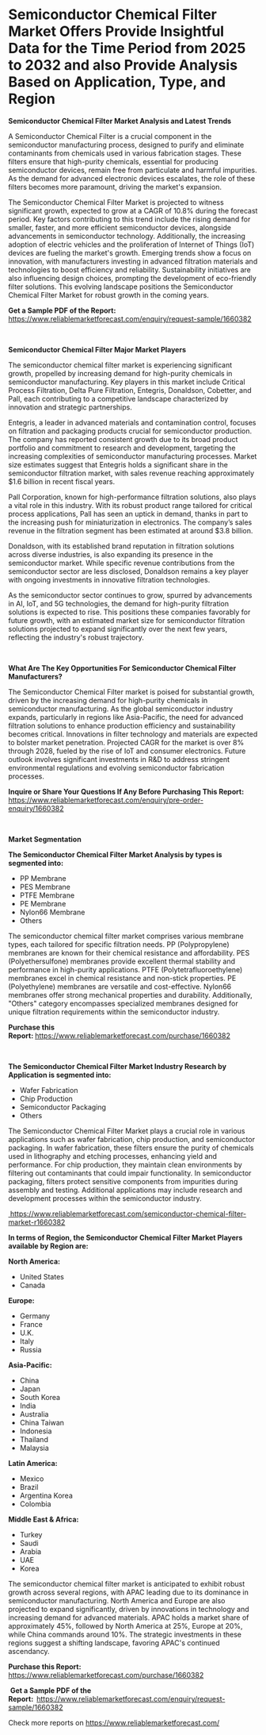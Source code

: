<p><h1>Semiconductor Chemical Filter Market Offers Provide Insightful Data for the Time Period from 2025 to 2032 and also Provide Analysis Based on Application, Type, and Region</h1></p><p><strong>Semiconductor Chemical Filter Market Analysis and Latest Trends</strong></p>
<p><p>A Semiconductor Chemical Filter is a crucial component in the semiconductor manufacturing process, designed to purify and eliminate contaminants from chemicals used in various fabrication stages. These filters ensure that high-purity chemicals, essential for producing semiconductor devices, remain free from particulate and harmful impurities. As the demand for advanced electronic devices escalates, the role of these filters becomes more paramount, driving the market's expansion.</p><p>The Semiconductor Chemical Filter Market is projected to witness significant growth, expected to grow at a CAGR of 10.8% during the forecast period. Key factors contributing to this trend include the rising demand for smaller, faster, and more efficient semiconductor devices, alongside advancements in semiconductor technology. Additionally, the increasing adoption of electric vehicles and the proliferation of Internet of Things (IoT) devices are fueling the market's growth. Emerging trends show a focus on innovation, with manufacturers investing in advanced filtration materials and technologies to boost efficiency and reliability. Sustainability initiatives are also influencing design choices, prompting the development of eco-friendly filter solutions. This evolving landscape positions the Semiconductor Chemical Filter Market for robust growth in the coming years.</p></p>
<p><strong>Get a Sample PDF of the Report:&nbsp;</strong> <a href="https://www.reliablemarketforecast.com/enquiry/request-sample/1660382?utm_campaign=1130&utm_medium=2&utm_source=Github&utm_content=ia&utm_term=17012025&utm_id=semiconductor-chemical-filter">https://www.reliablemarketforecast.com/enquiry/request-sample/1660382</a></p>
<p>&nbsp;</p>
<p><strong>Semiconductor Chemical Filter Major Market Players</strong></p>
<p><p>The semiconductor chemical filter market is experiencing significant growth, propelled by increasing demand for high-purity chemicals in semiconductor manufacturing. Key players in this market include Critical Process Filtration, Delta Pure Filtration, Entegris, Donaldson, Cobetter, and Pall, each contributing to a competitive landscape characterized by innovation and strategic partnerships.</p><p>Entegris, a leader in advanced materials and contamination control, focuses on filtration and packaging products crucial for semiconductor production. The company has reported consistent growth due to its broad product portfolio and commitment to research and development, targeting the increasing complexities of semiconductor manufacturing processes. Market size estimates suggest that Entegris holds a significant share in the semiconductor filtration market, with sales revenue reaching approximately $1.6 billion in recent fiscal years.</p><p>Pall Corporation, known for high-performance filtration solutions, also plays a vital role in this industry. With its robust product range tailored for critical process applications, Pall has seen an uptick in demand, thanks in part to the increasing push for miniaturization in electronics. The company’s sales revenue in the filtration segment has been estimated at around $3.8 billion.</p><p>Donaldson, with its established brand reputation in filtration solutions across diverse industries, is also expanding its presence in the semiconductor market. While specific revenue contributions from the semiconductor sector are less disclosed, Donaldson remains a key player with ongoing investments in innovative filtration technologies.</p><p>As the semiconductor sector continues to grow, spurred by advancements in AI, IoT, and 5G technologies, the demand for high-purity filtration solutions is expected to rise. This positions these companies favorably for future growth, with an estimated market size for semiconductor filtration solutions projected to expand significantly over the next few years, reflecting the industry's robust trajectory.</p></p>
<p>&nbsp;</p>
<p><strong>What Are The Key Opportunities For Semiconductor Chemical Filter Manufacturers?</strong></p>
<p><p>The Semiconductor Chemical Filter market is poised for substantial growth, driven by the increasing demand for high-purity chemicals in semiconductor manufacturing. As the global semiconductor industry expands, particularly in regions like Asia-Pacific, the need for advanced filtration solutions to enhance production efficiency and sustainability becomes critical. Innovations in filter technology and materials are expected to bolster market penetration. Projected CAGR for the market is over 8% through 2028, fueled by the rise of IoT and consumer electronics. Future outlook involves significant investments in R&D to address stringent environmental regulations and evolving semiconductor fabrication processes.</p></p>
<p><strong>Inquire or Share Your Questions If Any Before Purchasing This Report:</strong> <a href="https://www.reliablemarketforecast.com/enquiry/pre-order-enquiry/1660382?utm_campaign=1130&utm_medium=2&utm_source=Github&utm_content=ia&utm_term=17012025&utm_id=semiconductor-chemical-filter">https://www.reliablemarketforecast.com/enquiry/pre-order-enquiry/1660382</a></p>
<p>&nbsp;</p>
<p><strong>Market Segmentation</strong></p>
<p><strong>The Semiconductor Chemical Filter Market Analysis by types is segmented into:</strong></p>
<p><ul><li>PP Membrane</li><li>PES Membrane</li><li>PTFE Membrane</li><li>PE Membrane</li><li>Nylon66 Membrane</li><li>Others</li></ul></p>
<p><p>The semiconductor chemical filter market comprises various membrane types, each tailored for specific filtration needs. PP (Polypropylene) membranes are known for their chemical resistance and affordability. PES (Polyethersulfone) membranes provide excellent thermal stability and performance in high-purity applications. PTFE (Polytetrafluoroethylene) membranes excel in chemical resistance and non-stick properties. PE (Polyethylene) membranes are versatile and cost-effective. Nylon66 membranes offer strong mechanical properties and durability. Additionally, "Others" category encompasses specialized membranes designed for unique filtration requirements within the semiconductor industry.</p></p>
<p><strong>Purchase this Report:&nbsp;</strong><a href="https://www.reliablemarketforecast.com/purchase/1660382?utm_campaign=1130&utm_medium=2&utm_source=Github&utm_content=ia&utm_term=17012025&utm_id=semiconductor-chemical-filter">https://www.reliablemarketforecast.com/purchase/1660382</a></p>
<p>&nbsp;</p>
<p><strong>The Semiconductor Chemical Filter Market Industry Research by Application is segmented into:</strong></p>
<p><ul><li>Wafer Fabrication</li><li>Chip Production</li><li>Semiconductor Packaging</li><li>Others</li></ul></p>
<p><p>The Semiconductor Chemical Filter Market plays a crucial role in various applications such as wafer fabrication, chip production, and semiconductor packaging. In wafer fabrication, these filters ensure the purity of chemicals used in lithography and etching processes, enhancing yield and performance. For chip production, they maintain clean environments by filtering out contaminants that could impair functionality. In semiconductor packaging, filters protect sensitive components from impurities during assembly and testing. Additional applications may include research and development processes within the semiconductor industry.</p></p>
<p><a href="https://www.reliablemarketforecast.com/semiconductor-chemical-filter-market-r1660382?utm_campaign=1130&utm_medium=2&utm_source=Github&utm_content=ia&utm_term=17012025&utm_id=semiconductor-chemical-filter">&nbsp;https://www.reliablemarketforecast.com/semiconductor-chemical-filter-market-r1660382</a></p>
<p><strong>In terms of Region, the Semiconductor Chemical Filter Market Players available by Region are:</strong></p>
<p>
    <p> <strong> North America: </strong>
        <ul>
            <li>United States</li>
            <li>Canada</li>
        </ul>
        </p> 
    <p> <strong> Europe: </strong>
        <ul>
            <li>Germany</li>
            <li>France</li>
            <li>U.K.</li>
            <li>Italy</li>
            <li>Russia</li>
        </ul>
        </p> 
    <p> <strong> Asia-Pacific: </strong>
        <ul>
            <li>China</li>
            <li>Japan</li>
            <li>South Korea</li>
            <li>India</li>
            <li>Australia</li>
            <li>China Taiwan</li>
            <li>Indonesia</li>
            <li>Thailand</li>
            <li>Malaysia</li>
        </ul>
        </p> 
    <p> <strong> Latin America: </strong>
        <ul>
            <li>Mexico</li>
            <li>Brazil</li>
            <li>Argentina Korea</li>
            <li>Colombia</li>
        </ul>
        </p> 
    <p> <strong> Middle East & Africa: </strong>
        <ul>
            <li>Turkey</li>
            <li>Saudi</li>
            <li>Arabia</li>
            <li>UAE</li>
            <li>Korea</li>
        </ul>
    </p>
    </p>
<p><p>The semiconductor chemical filter market is anticipated to exhibit robust growth across several regions, with APAC leading due to its dominance in semiconductor manufacturing. North America and Europe are also projected to expand significantly, driven by innovations in technology and increasing demand for advanced materials. APAC holds a market share of approximately 45%, followed by North America at 25%, Europe at 20%, while China commands around 10%. The strategic investments in these regions suggest a shifting landscape, favoring APAC's continued ascendancy.</p></p>
<p><strong>Purchase this Report: </strong><a href="https://www.reliablemarketforecast.com/purchase/1660382?utm_campaign=1130&utm_medium=2&utm_source=Github&utm_content=ia&utm_term=17012025&utm_id=semiconductor-chemical-filter">https://www.reliablemarketforecast.com/purchase/1660382</a></p>
<p>&nbsp;<strong>Get a Sample PDF of the Report:&nbsp;&nbsp;</strong><a href="https://www.reliablemarketforecast.com/enquiry/request-sample/1660382?utm_campaign=1130&utm_medium=2&utm_source=Github&utm_content=ia&utm_term=17012025&utm_id=semiconductor-chemical-filter">https://www.reliablemarketforecast.com/enquiry/request-sample/1660382</a></p>
<p><strong></strong></p>
<p>Check more reports on <a href="https://www.reliablemarketforecast.com/?utm_campaign=1130&utm_medium=2&utm_source=Github&utm_content=ia&utm_term=17012025&utm_id=semiconductor-chemical-filter">https://www.reliablemarketforecast.com/</a></p>